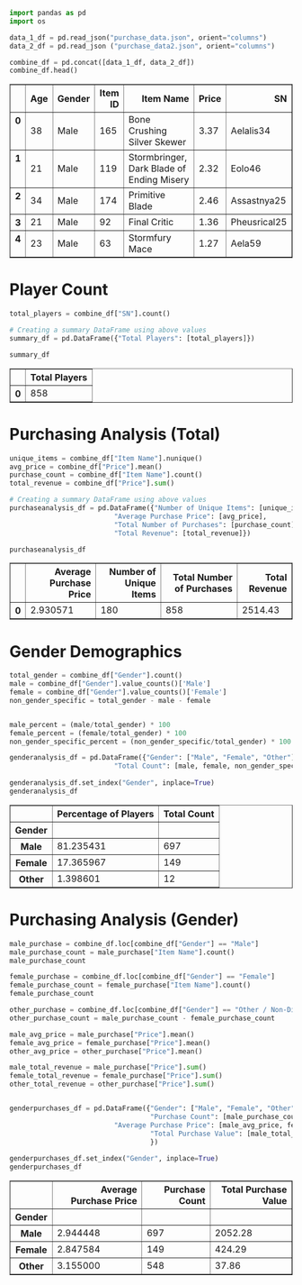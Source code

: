 

```python
import pandas as pd
import os
```


```python
data_1_df = pd.read_json("purchase_data.json", orient="columns")
data_2_df = pd.read_json ("purchase_data2.json", orient="columns")
```


```python
combine_df = pd.concat([data_1_df, data_2_df])
combine_df.head()
```




<div>
<style>
    .dataframe thead tr:only-child th {
        text-align: right;
    }

    .dataframe thead th {
        text-align: left;
    }

    .dataframe tbody tr th {
        vertical-align: top;
    }
</style>
<table border="1" class="dataframe">
  <thead>
    <tr style="text-align: right;">
      <th></th>
      <th>Age</th>
      <th>Gender</th>
      <th>Item ID</th>
      <th>Item Name</th>
      <th>Price</th>
      <th>SN</th>
    </tr>
  </thead>
  <tbody>
    <tr>
      <th>0</th>
      <td>38</td>
      <td>Male</td>
      <td>165</td>
      <td>Bone Crushing Silver Skewer</td>
      <td>3.37</td>
      <td>Aelalis34</td>
    </tr>
    <tr>
      <th>1</th>
      <td>21</td>
      <td>Male</td>
      <td>119</td>
      <td>Stormbringer, Dark Blade of Ending Misery</td>
      <td>2.32</td>
      <td>Eolo46</td>
    </tr>
    <tr>
      <th>2</th>
      <td>34</td>
      <td>Male</td>
      <td>174</td>
      <td>Primitive Blade</td>
      <td>2.46</td>
      <td>Assastnya25</td>
    </tr>
    <tr>
      <th>3</th>
      <td>21</td>
      <td>Male</td>
      <td>92</td>
      <td>Final Critic</td>
      <td>1.36</td>
      <td>Pheusrical25</td>
    </tr>
    <tr>
      <th>4</th>
      <td>23</td>
      <td>Male</td>
      <td>63</td>
      <td>Stormfury Mace</td>
      <td>1.27</td>
      <td>Aela59</td>
    </tr>
  </tbody>
</table>
</div>



# Player Count


```python
total_players = combine_df["SN"].count()

# Creating a summary DataFrame using above values
summary_df = pd.DataFrame({"Total Players": [total_players]})

summary_df
```




<div>
<style>
    .dataframe thead tr:only-child th {
        text-align: right;
    }

    .dataframe thead th {
        text-align: left;
    }

    .dataframe tbody tr th {
        vertical-align: top;
    }
</style>
<table border="1" class="dataframe">
  <thead>
    <tr style="text-align: right;">
      <th></th>
      <th>Total Players</th>
    </tr>
  </thead>
  <tbody>
    <tr>
      <th>0</th>
      <td>858</td>
    </tr>
  </tbody>
</table>
</div>



# Purchasing Analysis (Total)


```python
unique_items = combine_df["Item Name"].nunique()
avg_price = combine_df["Price"].mean()
purchase_count = combine_df["Item Name"].count()
total_revenue = combine_df["Price"].sum()

# Creating a summary DataFrame using above values
purchaseanalysis_df = pd.DataFrame({"Number of Unique Items": [unique_items],
                          "Average Purchase Price": [avg_price],
                          "Total Number of Purchases": [purchase_count],
                          "Total Revenue": [total_revenue]})

purchaseanalysis_df
```




<div>
<style>
    .dataframe thead tr:only-child th {
        text-align: right;
    }

    .dataframe thead th {
        text-align: left;
    }

    .dataframe tbody tr th {
        vertical-align: top;
    }
</style>
<table border="1" class="dataframe">
  <thead>
    <tr style="text-align: right;">
      <th></th>
      <th>Average Purchase Price</th>
      <th>Number of Unique Items</th>
      <th>Total Number of Purchases</th>
      <th>Total Revenue</th>
    </tr>
  </thead>
  <tbody>
    <tr>
      <th>0</th>
      <td>2.930571</td>
      <td>180</td>
      <td>858</td>
      <td>2514.43</td>
    </tr>
  </tbody>
</table>
</div>



# Gender Demographics


```python
total_gender = combine_df["Gender"].count()
male = combine_df["Gender"].value_counts()['Male']
female = combine_df["Gender"].value_counts()['Female']
non_gender_specific = total_gender - male - female


male_percent = (male/total_gender) * 100
female_percent = (female/total_gender) * 100
non_gender_specific_percent = (non_gender_specific/total_gender) * 100

genderanalysis_df = pd.DataFrame({"Gender": ["Male", "Female", "Other"], "Percentage of Players": [male_percent, female_percent, non_gender_specific_percent],
                          "Total Count": [male, female, non_gender_specific]})
                          
genderanalysis_df.set_index("Gender", inplace=True)
genderanalysis_df
```




<div>
<style>
    .dataframe thead tr:only-child th {
        text-align: right;
    }

    .dataframe thead th {
        text-align: left;
    }

    .dataframe tbody tr th {
        vertical-align: top;
    }
</style>
<table border="1" class="dataframe">
  <thead>
    <tr style="text-align: right;">
      <th></th>
      <th>Percentage of Players</th>
      <th>Total Count</th>
    </tr>
    <tr>
      <th>Gender</th>
      <th></th>
      <th></th>
    </tr>
  </thead>
  <tbody>
    <tr>
      <th>Male</th>
      <td>81.235431</td>
      <td>697</td>
    </tr>
    <tr>
      <th>Female</th>
      <td>17.365967</td>
      <td>149</td>
    </tr>
    <tr>
      <th>Other</th>
      <td>1.398601</td>
      <td>12</td>
    </tr>
  </tbody>
</table>
</div>



# Purchasing Analysis (Gender)


```python
male_purchase = combine_df.loc[combine_df["Gender"] == "Male"]
male_purchase_count = male_purchase["Item Name"].count()
male_purchase_count

female_purchase = combine_df.loc[combine_df["Gender"] == "Female"]
female_purchase_count = female_purchase["Item Name"].count()
female_purchase_count

other_purchase = combine_df.loc[combine_df["Gender"] == "Other / Non-Disclosed"]
other_purchase_count = male_purchase_count - female_purchase_count

male_avg_price = male_purchase["Price"].mean()
female_avg_price = female_purchase["Price"].mean()
other_avg_price = other_purchase["Price"].mean()

male_total_revenue = male_purchase["Price"].sum()
female_total_revenue = female_purchase["Price"].sum()
other_total_revenue = other_purchase["Price"].sum()


genderpurchases_df = pd.DataFrame({"Gender": ["Male", "Female", "Other"], 
                                   "Purchase Count": [male_purchase_count, female_purchase_count, other_purchase_count],
                          "Average Purchase Price": [male_avg_price, female_avg_price, other_avg_price], 
                                   "Total Purchase Value": [male_total_revenue, female_total_revenue, other_total_revenue], 
                                   })
                          
genderpurchases_df.set_index("Gender", inplace=True)
genderpurchases_df
```




<div>
<style>
    .dataframe thead tr:only-child th {
        text-align: right;
    }

    .dataframe thead th {
        text-align: left;
    }

    .dataframe tbody tr th {
        vertical-align: top;
    }
</style>
<table border="1" class="dataframe">
  <thead>
    <tr style="text-align: right;">
      <th></th>
      <th>Average Purchase Price</th>
      <th>Purchase Count</th>
      <th>Total Purchase Value</th>
    </tr>
    <tr>
      <th>Gender</th>
      <th></th>
      <th></th>
      <th></th>
    </tr>
  </thead>
  <tbody>
    <tr>
      <th>Male</th>
      <td>2.944448</td>
      <td>697</td>
      <td>2052.28</td>
    </tr>
    <tr>
      <th>Female</th>
      <td>2.847584</td>
      <td>149</td>
      <td>424.29</td>
    </tr>
    <tr>
      <th>Other</th>
      <td>3.155000</td>
      <td>548</td>
      <td>37.86</td>
    </tr>
  </tbody>
</table>
</div>


